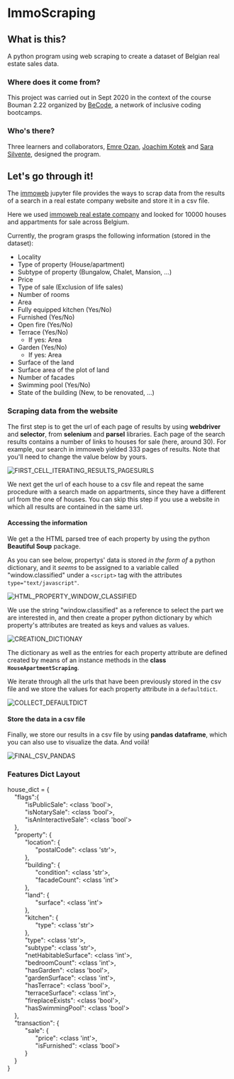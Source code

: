 # ImmoScraping

## What is this?

A python program using web scraping to create a dataset of Belgian real estate sales data.   

### Where does it come from?

This project was carried out in Sept 2020 in the context of the course Bouman 2.22 organized by [BeCode](https://github.com/becodeorg), a network of inclusive coding bootcamps.

### Who's there?

Three learners and collaborators, [Emre Ozan](https://github.com/mremreozan), [Joachim Kotek](https://github.com/jotwo) and [Sara Silvente](https://github.com/silventesa), designed the program.


## Let's go through it!

The [immoweb](https://github.com/mremreozan/immoweb_scraping/blob/master/immoweb.ipynb) jupyter file provides the ways to scrap data from the results of a search in a real estate company website and store it in a csv file.

Here we used [immoweb real estate company](https://www.immoweb.be/en) and looked for 10000 houses and appartments for sale across Belgium.

Currently, the program grasps the following information (stored in the dataset):
- Locality
- Type of property (House/apartment)
- Subtype of property (Bungalow, Chalet, Mansion, ...)
- Price
- Type of sale (Exclusion of life sales)
- Number of rooms
- Area
- Fully equipped kitchen (Yes/No)
- Furnished (Yes/No)
- Open fire (Yes/No)
- Terrace (Yes/No) 
    - If yes: Area
- Garden (Yes/No)
   - If yes: Area
- Surface of the land
- Surface area of the plot of land
- Number of facades
- Swimming pool (Yes/No)
- State of the building (New, to be renovated, ...)


### Scraping data from the website

The first step is to get the url of each page of results by using **webdriver** and **selector**, from **selenium** and **parsel** libraries. 
Each page of the search results contains a number of links to houses for sale (here, around 30). For example, our search in immoweb yielded 333 pages of results. Note that you'll need to change the value below by yours. 

![FIRST_CELL_ITERATING_RESULTS_PAGESURLS](/assets/sc1.png)

We next get the url of each house to a csv file and repeat the same procedure with a search made on appartments, since they have a different url from the one of houses. You can skip this step if you use a website in which all results are contained in the same url. 

#### Accessing the information

We get a the HTML parsed tree of each property by using the python **Beautiful Soup** package.

As you can see below, propertys' data is stored _in the form of_ a python dictionary, and it _seems_ to be assigned to a variable called "window.classified" under a ``<script>`` tag with the attributes ``type="text/javascript"``. 

![HTML_PROPERTY_WINDOW_CLASSIFIED](/assets/window_classified_good.png)

We use the string "window.classified" as a reference to select the part we are interested in, and then create a proper python dictionary by which property's attributes are treated as keys and values as values.

![CREATION_DICTIONAY](/assets/dictionary.png)

The dictionary as well as the entries for each property attribute are defined created by means of an instance methods in the **class `HouseApartmentScraping`**. 

We iterate through all the urls that have been previously stored in the csv file and we store the values for each property attribute in a ``defaultdict``.

![COLLECT_DEFAULTDICT](/assets/collect_defaultdict.png)

#### Store the data in a csv file

Finally, we store our results in a csv file by using **pandas dataframe**, which you can also use to visualize the data. And voilà!

![FINAL_CSV_PANDAS](/assets/store_csv_pandas.png)


### Features Dict Layout

house_dict = {
<br />&nbsp;&nbsp;&nbsp;        "flags":{
<br />&nbsp;&nbsp;&nbsp;        &nbsp; &nbsp; &nbsp;        "isPublicSale": <class 'bool'>,
<br />&nbsp;&nbsp;&nbsp;        &nbsp; &nbsp; &nbsp;        "isNotarySale": <class 'bool'>,
<br />&nbsp;&nbsp;&nbsp;        &nbsp; &nbsp; &nbsp;        "isAnInteractiveSale": <class 'bool'>
<br />&nbsp;&nbsp;&nbsp;        },
<br />&nbsp;&nbsp;&nbsp;        "property": {
<br />&nbsp;&nbsp;&nbsp;        &nbsp; &nbsp; &nbsp;        "location": {
<br />&nbsp;&nbsp;&nbsp;        &nbsp; &nbsp; &nbsp;        &nbsp; &nbsp; &nbsp;           "postalCode": <class 'str'>,
<br />&nbsp;&nbsp;&nbsp;        &nbsp; &nbsp; &nbsp;        },
<br />&nbsp;&nbsp;&nbsp;        &nbsp; &nbsp; &nbsp;        "building": {
<br />&nbsp;&nbsp;&nbsp;        &nbsp; &nbsp; &nbsp;        &nbsp; &nbsp; &nbsp;           "condition": <class 'str'>,
<br />&nbsp;&nbsp;&nbsp;        &nbsp; &nbsp; &nbsp;        &nbsp; &nbsp; &nbsp;           "facadeCount": <class 'int'>
<br />&nbsp;&nbsp;&nbsp;        &nbsp; &nbsp; &nbsp;        },
<br />&nbsp;&nbsp;&nbsp;        &nbsp; &nbsp; &nbsp;        "land": {
<br />&nbsp;&nbsp;&nbsp;        &nbsp; &nbsp; &nbsp;        &nbsp; &nbsp; &nbsp;           "surface": <class 'int'>
<br />&nbsp;&nbsp;&nbsp;        &nbsp; &nbsp; &nbsp;        },
<br />&nbsp;&nbsp;&nbsp;        &nbsp; &nbsp; &nbsp;        "kitchen": {
<br />&nbsp;&nbsp;&nbsp;        &nbsp; &nbsp; &nbsp;        &nbsp; &nbsp; &nbsp;           "type": <class 'str'>
<br />&nbsp;&nbsp;&nbsp;        &nbsp; &nbsp; &nbsp;        },
<br />&nbsp;&nbsp;&nbsp;        &nbsp; &nbsp; &nbsp;        "type": <class 'str'>,
<br />&nbsp;&nbsp;&nbsp;        &nbsp; &nbsp; &nbsp;        "subtype": <class 'str'>,
<br />&nbsp;&nbsp;&nbsp;        &nbsp; &nbsp; &nbsp;        "netHabitableSurface": <class 'int'>,
<br />&nbsp;&nbsp;&nbsp;        &nbsp; &nbsp; &nbsp;        "bedroomCount": <class 'int'>,
<br />&nbsp;&nbsp;&nbsp;        &nbsp; &nbsp; &nbsp;        "hasGarden": <class 'bool'>,
<br />&nbsp;&nbsp;&nbsp;        &nbsp; &nbsp; &nbsp;        "gardenSurface": <class 'int'>,
<br />&nbsp;&nbsp;&nbsp;        &nbsp; &nbsp; &nbsp;        "hasTerrace": <class 'bool'>,
<br />&nbsp;&nbsp;&nbsp;        &nbsp; &nbsp; &nbsp;        "terraceSurface": <class 'int'>,
<br />&nbsp;&nbsp;&nbsp;        &nbsp; &nbsp; &nbsp;        "fireplaceExists": <class 'bool'>,
<br />&nbsp;&nbsp;&nbsp;        &nbsp; &nbsp; &nbsp;        "hasSwimmingPool": <class 'bool'>
<br />&nbsp;&nbsp;&nbsp;        },
<br />&nbsp;&nbsp;&nbsp;        "transaction": {
<br />&nbsp;&nbsp;&nbsp;        &nbsp; &nbsp; &nbsp;        "sale": { 
<br />&nbsp;&nbsp;&nbsp;        &nbsp; &nbsp; &nbsp;        &nbsp; &nbsp; &nbsp;           "price": <class 'int'>,
<br />&nbsp;&nbsp;&nbsp;        &nbsp; &nbsp; &nbsp;        &nbsp; &nbsp; &nbsp;           "isFurnished": <class 'bool'>
<br />&nbsp;&nbsp;&nbsp;        &nbsp; &nbsp; &nbsp;        }
<br />&nbsp;&nbsp;&nbsp;        }
<br />}

